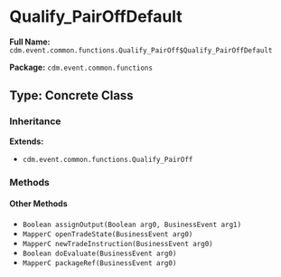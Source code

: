# Qualify_PairOffDefault

**Full Name:** `cdm.event.common.functions.Qualify_PairOff$Qualify_PairOffDefault`

**Package:** `cdm.event.common.functions`

## Type: Concrete Class

### Inheritance

**Extends:**
- `cdm.event.common.functions.Qualify_PairOff`

### Methods

#### Other Methods

- `Boolean assignOutput(Boolean arg0, BusinessEvent arg1)`
- `MapperC openTradeState(BusinessEvent arg0)`
- `MapperC newTradeInstruction(BusinessEvent arg0)`
- `Boolean doEvaluate(BusinessEvent arg0)`
- `MapperC packageRef(BusinessEvent arg0)`

